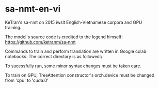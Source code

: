 # sa-nmt-en-vi
KeTran's sa-nmt on 2015 iwslt English-Vietnamese corpora and GPU training.

The model's source code is credited to the legend himself: https://github.com/ketranm/sa-nmt

Commands to train and perform translation are written in Google colab notebooks. The correct directory is as followed:\\


To sucessfully run, some minor syntax changes must be taken care.

To train on GPU, TreeAttention constructor's orch.device must be changed from 'cpu' to 'cuda:0'

